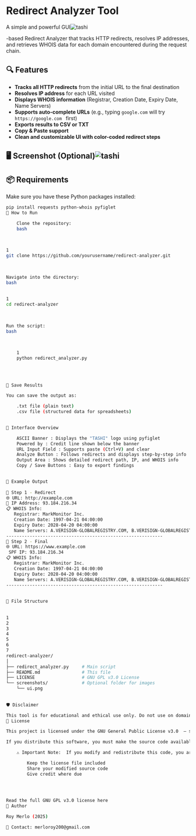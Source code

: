 # Redirect Analyzer Tool



A simple and powerful GUI![tashi](https://github.com/user-attachments/assets/5ae9a0bc-b99d-41c9-9fe2-d54daf7b1b84)

-based Redirect Analyzer that tracks HTTP redirects, resolves IP addresses, and retrieves WHOIS data for each domain encountered during the request chain.

## 🔍 Features

- **Tracks all HTTP redirects** from the initial URL to the final destination
- **Resolves IP address** for each URL visited
- **Displays WHOIS information** (Registrar, Creation Date, Expiry Date, Name Servers)
- **Supports auto-complete URLs** (e.g., typing `google.com` will try `https://google.com ` first)
- **Exports results to CSV or TXT**
- **Copy & Paste support**
- **Clean and customizable UI with color-coded redirect steps**

## 🖥️ Screenshot (Optional)![tashi](https://github.com/user-attachments/assets/774a9107-df0f-41d1-9bb3-a4f4534a18bb)


## 📦 Requirements

Make sure you have these Python packages installed:

```bash
pip install requests python-whois pyfiglet
🚀 How to Run 

    Clone the repository: 
    bash
     

 
1
git clone https://github.com/yourusername/redirect-analyzer.git 
 
 

Navigate into the directory: 
bash
 
 
1
cd redirect-analyzer
 
 

Run the script: 
bash
 

     
    1
    python redirect_analyzer.py
     
     
     

💾 Save Results 

You can save the output as: 

    .txt file (plain text)
    .csv file (structured data for spreadsheets)
     

🎨 Interface Overview 

    ASCII Banner : Displays the "TASHI" logo using pyfiglet
    Powered by : Credit line shown below the banner
    URL Input Field : Supports paste (Ctrl+V) and clear
    Analyze Button : Follows redirects and displays step-by-step info
    Output Area : Shows detailed redirect path, IP, and WHOIS info
    Copy / Save Buttons : Easy to export findings
     

🧪 Example Output 
 
🚧 Step 1 - Redirect
🌐 URL: http://example.com
📶 IP Address: 93.184.216.34
📋 WHOIS Info:
   Registrar: MarkMonitor Inc.
   Creation Date: 1997-04-21 04:00:00
   Expiry Date: 2028-04-20 04:00:00
   Name Servers: A.VERISIGN-GLOBALREGISTRY.COM, B.VERISIGN-GLOBALREGISTRY.COM
------------------------------------------------------------
🏁 Step 2 - Final
🌐 URL: https://www.example.com 
 SPF IP: 93.184.216.34
📋 WHOIS Info:
   Registrar: MarkMonitor Inc.
   Creation Date: 1997-04-21 04:00:00
   Expiry Date: 2028-04-20 04:00:00
   Name Servers: A.VERISIGN-GLOBALREGISTRY.COM, B.VERISIGN-GLOBALREGISTRY.COM
------------------------------------------------------------
 
 
📁 File Structure 
 
 
1
2
3
4
5
6
7
redirect-analyzer/
│
├── redirect_analyzer.py     # Main script
├── README.md                # This file
├── LICENSE                  # GNU GPL v3.0 License
└── screenshots/             # Optional folder for images
    └── ui.png
 
 
🛡 Disclaimer 

This tool is for educational and ethical use only. Do not use on domains without permission. 
📄 License 

This project is licensed under the GNU General Public License v3.0  – see LICENSE  for details. 

If you distribute this software, you must make the source code available to users. 

    ⚠️ Important Note:  If you modify and redistribute this code, you are required to: 

        Keep the license file included
        Share your modified source code
        Give credit where due
         

     

Read the full GNU GPL v3.0 license here  
👤 Author 

Roy Merlo (2025) 

📧 Contact: merloroy200@gmail.com  
